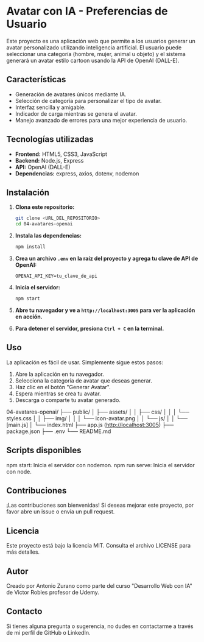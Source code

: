 # Avatar con IA - Preferencias de Usuario

Este proyecto es una aplicación web que permite a los usuarios generar un avatar personalizado utilizando inteligencia artificial. El usuario puede seleccionar una categoría (hombre, mujer, animal u objeto) y el sistema generará un avatar estilo cartoon usando la API de OpenAI (DALL-E).

## Características

- Generación de avatares únicos mediante IA.
- Selección de categoría para personalizar el tipo de avatar.
- Interfaz sencilla y amigable.
- Indicador de carga mientras se genera el avatar.
- Manejo avanzado de errores para una mejor experiencia de usuario.

## Tecnologías utilizadas

- **Frontend:** HTML5, CSS3, JavaScript
- **Backend:** Node.js, Express
- **API:** OpenAI (DALL-E)
- **Dependencias:** express, axios, dotenv, nodemon

## Instalación

1. **Clona este repositorio:**

   ```bash
   git clone <URL_DEL_REPOSITORIO>
   cd 04-avatares-openai
   ```

2. **Instala las dependencias:**

   ```bash
   npm install
   ```

3. **Crea un archivo `.env` en la raíz del proyecto y agrega tu clave de API de OpenAI:**

   ```plaintext
   OPENAI_API_KEY=tu_clave_de_api
   ```

4. **Inicia el servidor:**

   ```bash
   npm start
   ```

5. **Abre tu navegador y ve a `http://localhost:3005` para ver la aplicación en acción.**
6. **Para detener el servidor, presiona `Ctrl + C` en la terminal.**

## Uso

La aplicación es fácil de usar. Simplemente sigue estos pasos:

1. Abre la aplicación en tu navegador.
2. Selecciona la categoría de avatar que deseas generar.
3. Haz clic en el botón "Generar Avatar".
4. Espera mientras se crea tu avatar.
5. Descarga o comparte tu avatar generado.

04-avatares-openai/
├── public/
│   ├── assets/
│   │   ├── css/
│   │   │   └── styles.css
│   │   ├── img/
│   │   │   └── icon-avatar.png
│   │   └── js/
│   │       └── [main.js]
│   └── index.html
├── app.js (<http://localhost:3005>)
├── package.json
├── .env
└── README.md

## Scripts disponibles

npm start: Inicia el servidor con nodemon.
npm run serve: Inicia el servidor con node.

## Contribuciones

¡Las contribuciones son bienvenidas! Si deseas mejorar este proyecto, por favor abre un issue o envía un pull request.

## Licencia

Este proyecto está bajo la licencia MIT. Consulta el archivo LICENSE para más detalles.

## Autor

Creado por Antonio Zurano como parte del curso "Desarrollo Web con IA" de Victor Robles profesor de Udemy.

## Contacto

Si tienes alguna pregunta o sugerencia, no dudes en contactarme a través de mi perfil de GitHub o LinkedIn.
